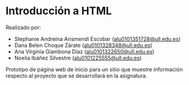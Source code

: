 # Introducción a HTML

Realizado por:
- Stephanie Andreína Arismendi Escobar (alu0101351728@ull.edu.es)
- Dana Belen Choque Zárate (alu0101328348@ull.edu.es)
- Ana Virginia Giambona Díaz (alu0101322650@ull.edu.es)
- Noelia Ibáñez Silvestre (alu0101225555@ull.edu.es)
 
Prototipo de página web de inicio para un sitio que muestre información respecto al proyecto que se desarrollará en la asignatura.